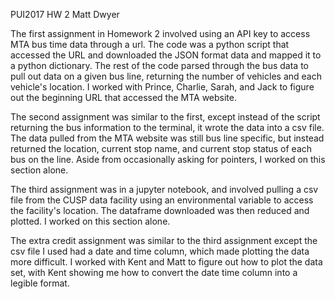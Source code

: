 PUI2017 HW 2
Matt Dwyer

The first assignment in Homework 2 involved using an API key to access MTA bus time data through a url. The code was a python script that accessed the URL and downloaded the JSON format data and mapped it to a python dictionary. The rest of the code parsed through the bus data to pull out data on a given bus line, returning the number of vehicles and each vehicle's location. I worked with Prince, Charlie, Sarah, and Jack to figure out the beginning URL that accessed the MTA website. 

The second assignment was similar to the first, except instead of the script returning the bus information to the terminal, it wrote the data into a csv file. The data pulled from the MTA website was still bus line specific, but instead returned the location, current stop name, and current stop status of each bus on the line. Aside from occasionally asking for pointers, I worked on this section alone. 

The third assignment was in a jupyter notebook, and involved pulling a csv file from the CUSP data facility using an environmental variable to access the facility's location. The dataframe downloaded was then reduced and plotted. I worked on this section alone. 

The extra credit assignment was similar to the third assignment except the csv file I used had a date and time column, which made plotting the data more difficult. I worked with Kent and Matt to figure out how to plot the data set, with Kent showing me how to convert the date time column into a legible format. 